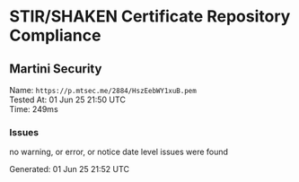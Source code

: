 # STIR/SHAKEN Certificate Repository Compliance

## Martini Security

Name: `https://p.mtsec.me/2884/HszEebWY1xuB.pem`\
Tested At: 01 Jun 25 21:50 UTC\
Time: 249ms

### Issues

no warning, or error, or notice date level issues were found

Generated: 01 Jun 25 21:52 UTC